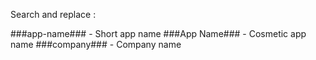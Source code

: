 Search and replace :

###app-name### - Short app name
###App Name### - Cosmetic app name
###company### - Company name